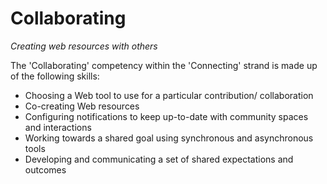 Collaborating
=============
*Creating web resources with others*

The 'Collaborating' competency within the 'Connecting' strand is made up of the following skills:

- Choosing a Web tool to use for a particular contribution/ collaboration
- Co-creating Web resources
- Configuring notifications to keep up-to-date with community spaces and interactions
- Working towards a shared goal using synchronous and asynchronous tools
- Developing and communicating a set of shared expectations and outcomes
